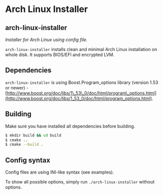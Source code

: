 Arch Linux Installer
====================

arch-linux-installer
--------------------
*Installer for Arch Linux using config file.*

`arch-linux-installer` installs clean and minimal Arch Linux installation 
on whole disk. 
It supports BIOS/EFI and encrypted LVM.

Dependencies
------------
`arch-linux-installer` is using Boost.Program_options library (version 1.53 
or newer) - [http://www.boost.org/doc/libs/1\_53\_0/doc/html/program\_options.html](http://www.boost.org/doc/libs/1_53_0/doc/html/program_options.html).

Building
--------
Make sure you have installed all dependencies before building.

```bash
$ mkdir build && cd build
$ cmake ..
$ cmake --build .
```

Config syntax
-------------
Config files are using INI-like syntax (see examples).

To show all possible options, simply run `./arch-linux-installer` without options.
